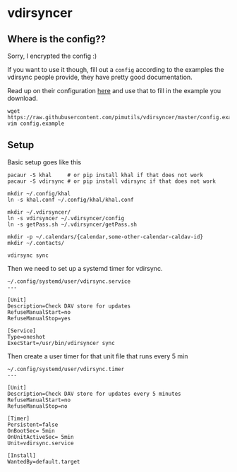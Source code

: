 # vdirsyncer

## Where is the config??

Sorry, I encrypted the config :)

If you want to use it though, fill out a `config` according to the examples
the vdirsync people provide, they have pretty good documentation.

Read up on their configuration
[here](https://vdirsyncer.readthedocs.org/en/stable/tutorial.html#configuration)
and use that to fill in the example you download.

    wget https://raw.githubusercontent.com/pimutils/vdirsyncer/master/config.example
    vim config.example

## Setup

Basic setup goes like this

    pacaur -S khal     # or pip install khal if that does not work
    pacaur -S vdirsync # or pip install vdirsync if that does not work

    mkdir ~/.config/khal
    ln -s khal.conf ~/.config/khal/khal.conf

    mkdir ~/.vdirsyncer/
    ln -s vdirsyncer ~/.vdirsyncer/config
    ln -s getPass.sh ~/.vdirsyncer/getPass.sh

    mkdir -p ~/.calendars/{calendar,some-other-calendar-caldav-id}
    mkdir ~/.contacts/

    vdirsync sync

Then we need to set up a systemd timer for vdirsync.

    ~/.config/systemd/user/vdirsync.service
    ---

    [Unit]
    Description=Check DAV store for updates
    RefuseManualStart=no
    RefuseManualStop=yes

    [Service]
    Type=oneshot
    ExecStart=/usr/bin/vdirsyncer sync

Then create a user timer for that unit file that runs every 5 min

    ~/.config/systemd/user/vdirsync.timer
    ---

    [Unit]
    Description=Check DAV store for updates every 5 minutes
    RefuseManualStart=no
    RefuseManualStop=no

    [Timer]
    Persistent=false
    OnBootSec= 5min
    OnUnitActiveSec= 5min
    Unit=vdirsync.service

    [Install]
    WantedBy=default.target

